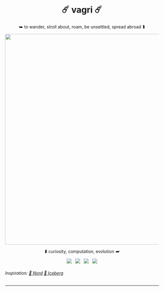 <h1 align="center"> ☄️ vagri ☄️ </h1>
<p align="center">
    ⮩ to wander, stroll about, roam, be unsettled, spread abroad ⮯ <br>
</p>

[<p align="center" ><img src="https://github.com/nosvagor/vagari/blob/main/share/images/friedrich/vagari-large-blue.png?raw=true" width="690"></p>](https://www.youtube.com/watch?v=YH3c1QZzRK4 'Wanderers: a short film by Erik Wernquist')

<p align="center">
    ⮮ curiosity, computation, evolution ⮨
</p>
<p align="center">
    <img src="https://img.shields.io/github/stars/nosvagor/vagari?color=e0af68&logo=github&labelColor=24283b&logoColor=e0af68&style=for-the-badge">&nbsp;&nbsp;
    <img src="https://visitor-badge-reloaded.herokuapp.com/badge?color=b4f9f8&logoColor=b4f9f8&page_id=nosvagor/vagari&logo=linux&style=for-the-badge&lcolor=24283b"/>&nbsp;&nbsp;
    <img src="https://img.shields.io/github/forks/nosvagor/vagari?color=7aa2f7&logo=git&labelColor=24283b&logoColor=7aa2f7&style=for-the-badge">&nbsp;&nbsp;
    <img src="https://img.shields.io/github/license/nosvagor/vagari?color=bb9af7&logo=gnu&labelColor=24283b&logoColor=bb9af7&style=for-the-badge">
</p>
<h6> Inspiration:
    <a href="https://www.nordtheme.com/docs/colors-and-palettes"> 🌠 Nord</a>
    <a href="https://cocopon.github.io/iceberg.vim/"> 🧊 Iceberg </a>
</h6>

---
